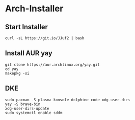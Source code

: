 # Arch-Installer

## Start Installer
```
curl -sL https://git.io/JJuf2 | bash
```

## Install AUR yay
```
git clone https://aur.archlinux.org/yay.git
cd yay
makepkg -si
```

## DKE
```
sudo pacman -S plasma konsole dolphine code xdg-user-dirs
yay -S brave-bin
xdg-user-dirs-update
sudo systemctl enable sddm
```
